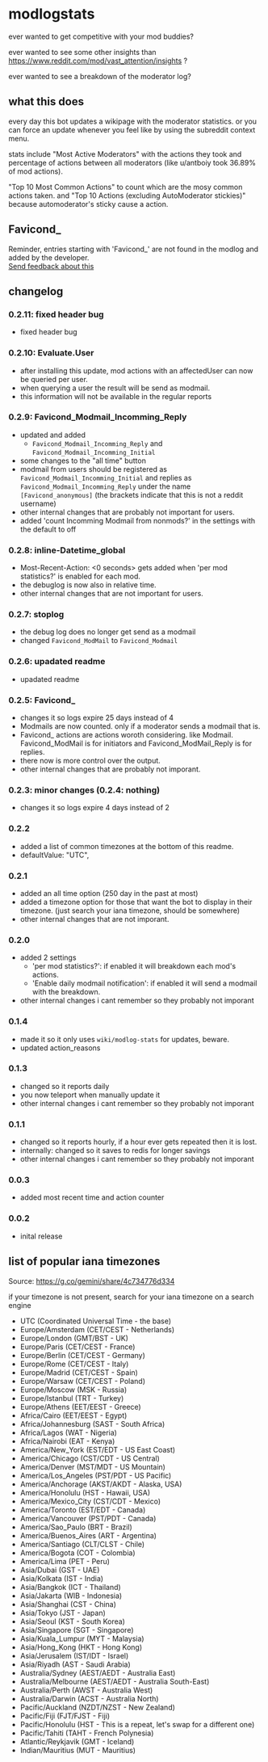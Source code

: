 # modlogstats

ever wanted to get competitive with your mod buddies?

ever wanted to see some other insights than https://www.reddit.com/mod/vast_attention/insights ?

ever wanted to see a breakdown of the moderator log?

## what this does

every day this bot updates a wikipage with the moderator statistics.
or you can force an update whenever you feel like by using the subreddit context menu.

stats include "Most Active Moderators" with the actions they took and percentage of actions between all moderators (like u/antboiy took 36.89% of mod actions).

"Top 10 Most Common Actions" to count which are the mosy common actions taken.
and "Top 10 Actions (excluding AutoModerator stickies)" because automoderator's sticky cause a action.

## Favicond_

Reminder, entries starting with 'Favicond\_' are not found in the modlog and added by the developer.  
[Send feedback about this](https://www.reddit.com/message/compose/?to=antboiy&subject=modlogstats+feedbnack)

## changelog

###  0.2.11: fixed header bug

- fixed header bug

###  0.2.10: Evaluate.User

- after installing this update, mod actions with an affectedUser can now be queried per user.
- when querying a user the result will be send as modmail.
- this information will not be available in the regular reports

###  0.2.9: Favicond_Modmail_Incomming_Reply

- updated and added
  - `Favicond_Modmail_Incomming_Reply` and `Favicond_Modmail_Incomming_Initial`
- some changes to the "all time" button
- modmail from users should be registered as `Favicond_Modmail_Incomming_Initial` and replies as `Favicond_Modmail_Incomming_Reply`
  under the name `[Favicond_anonymous]` (the brackets indicate that this is not a reddit username)
- other internal changes that are probably not important for users.
- added 'count Incomming Modmail from nonmods?' in the settings with the default to off

###  0.2.8: inline-Datetime_global

- Most-Recent-Action: <0 seconds> gets added when 'per mod statistics?' is enabled for each mod.
- the debuglog is now also in relative time.
- other internal changes that are not important for users.

###  0.2.7: stoplog

- the debug log does no longer get send as a modmail
- changed `Favicond_ModMail` to `Favicond_Modmail`

###  0.2.6: upadated readme

- upadated readme

###  0.2.5: Favicond\_

- changes it so logs expire 25 days instead of 4
- Modmails are now counted. only if a moderator sends a modmail that is.
- Favicond\_ actions are actions woroth considering. like Modmail. Favicond\_ModMail is for initiators and Favicond\_ModMail\_Reply is for replies.
- there now is more control over the output.
- other internal changes that are probably not imporant.

###  0.2.3: minor changes (0.2.4: nothing)

- changes it so logs expire 4 days instead of 2

###  0.2.2

- added a list of common timezones at the bottom of this readme.
- defaultValue: "UTC",

###  0.2.1

- added an all time option (250 day in the past at most)
- added a timezone option for those that want the bot to display in their timezone.
  (just search your iana timezone, should be somewhere)
- other internal changes that are not imporant.

###  0.2.0

- added 2 settings
  - 'per mod statistics?': if enabled it will breakdown each mod's actions.
  - 'Enable daily modmail notification': if enabled it will send a modmail with the breakdown.
- other internal changes i cant remember so they probably not imporant

###  0.1.4

- made it so it only uses `wiki/modlog-stats` for updates, beware.
- updated action_reasons

###  0.1.3

- changed so it reports daily
- you now teleport when manually update it
- other internal changes i cant remember so they probably not imporant

###  0.1.1

- changed so it reports hourly, if a hour ever gets repeated then it is lost.
- internally: changed so it saves to redis for longer savings
- other internal changes i cant remember so they probably not imporant

### 0.0.3

- added most recent time and action counter

### 0.0.2

- inital release

## list of popular iana timezones

Source: https://g.co/gemini/share/4c734776d334

if your timezone is not present, search for your iana timezone on a search engine

- UTC (Coordinated Universal Time - the base)
- Europe/Amsterdam (CET/CEST - Netherlands)
- Europe/London (GMT/BST - UK)
- Europe/Paris (CET/CEST - France)
- Europe/Berlin (CET/CEST - Germany)
- Europe/Rome (CET/CEST - Italy)
- Europe/Madrid (CET/CEST - Spain)
- Europe/Warsaw (CET/CEST - Poland)
- Europe/Moscow (MSK - Russia)
- Europe/Istanbul (TRT - Turkey)
- Europe/Athens (EET/EEST - Greece)
- Africa/Cairo (EET/EEST - Egypt)
- Africa/Johannesburg (SAST - South Africa)
- Africa/Lagos (WAT - Nigeria)
- Africa/Nairobi (EAT - Kenya)
- America/New_York (EST/EDT - US East Coast)
- America/Chicago (CST/CDT - US Central)
- America/Denver (MST/MDT - US Mountain)
- America/Los_Angeles (PST/PDT - US Pacific)
- America/Anchorage (AKST/AKDT - Alaska, USA)
- America/Honolulu (HST - Hawaii, USA)
- America/Mexico_City (CST/CDT - Mexico)
- America/Toronto (EST/EDT - Canada)
- America/Vancouver (PST/PDT - Canada)
- America/Sao_Paulo (BRT - Brazil)
- America/Buenos_Aires (ART - Argentina)
- America/Santiago (CLT/CLST - Chile)
- America/Bogota (COT - Colombia)
- America/Lima (PET - Peru)
- Asia/Dubai (GST - UAE)
- Asia/Kolkata (IST - India)
- Asia/Bangkok (ICT - Thailand)
- Asia/Jakarta (WIB - Indonesia)
- Asia/Shanghai (CST - China)
- Asia/Tokyo (JST - Japan)
- Asia/Seoul (KST - South Korea)
- Asia/Singapore (SGT - Singapore)
- Asia/Kuala_Lumpur (MYT - Malaysia)
- Asia/Hong_Kong (HKT - Hong Kong)
- Asia/Jerusalem (IST/IDT - Israel)
- Asia/Riyadh (AST - Saudi Arabia)
- Australia/Sydney (AEST/AEDT - Australia East)
- Australia/Melbourne (AEST/AEDT - Australia South-East)
- Australia/Perth (AWST - Australia West)
- Australia/Darwin (ACST - Australia North)
- Pacific/Auckland (NZDT/NZST - New Zealand)
- Pacific/Fiji (FJT/FJST - Fiji)
- Pacific/Honolulu (HST - This is a repeat, let's swap for a different one)
- Pacific/Tahiti (TAHT - French Polynesia)
- Atlantic/Reykjavik (GMT - Iceland)
- Indian/Mauritius (MUT - Mauritius)
